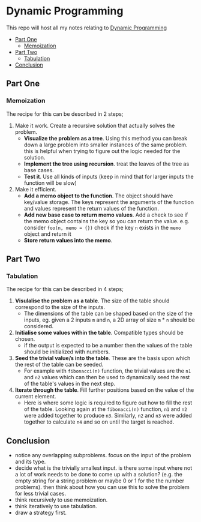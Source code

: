 # Dynamic Programming

This repo will host all my notes relating to
[Dynamic Programming](https://www.youtube.com/watch?v=oBt53YbR9Kk&t=283s)

<!-- TOC start (generated with https://github.com/derlin/bitdowntoc) -->

- [Part One](#part-one)
  - [Memoization](#memoization)
- [Part Two](#part-two)
  - [Tabulation](#tabulation)
- [Conclusion](#conclusion)

<!-- TOC end -->

<!-- TOC --><a name="part-one"></a>

## Part One

<!-- TOC --><a name="memoization"></a>

### Memoization

The recipe for this can be described in 2 steps;

1. Make it work. Create a recursive solution that actually solves the problem.
   - **Visualize the problem as a tree**. Using this method you can break down a
     large problem into smaller instances of the same problem. this is helpful
     when trying to figure out the logic needed for the solution.
   - **Implement the tree using recursion**. treat the leaves of the tree as
     base cases.
   - **Test it**. Use all kinds of inputs (keep in mind that for larger inputs
     the function will be slow)
2. Make it efficient.
   - **Add a memo object to the function**. The object should have key/value
     storage. The keys represent the arguments of the function and values
     represent the return values of the function.
   - **Add new base case to return memo values**. Add a check to see if the memo
     object contains the key so you can return the value. e.g. consider
     `foo(n, memo = {})` check if the key `n` exists in the `memo` object and
     return it
   - **Store return values into the memo**.

<!-- TOC --><a name="part-two"></a>

## Part Two

<!-- TOC --><a name="tabulation"></a>

### Tabulation

The recipe for this can be described in 4 steps;

1. **Visulalise the problem as a table**. The size of the table should
   correspond to the size of the inputs.
   - The dimensions of the table can be shaped based on the size of the inputs,
     eg. given a 2 inputs `m` and `n`, a 2D array of size `m` \* `n` should be
     considered.
2. **Initialise some values within the table**. Compatible types should be
   chosen.
   - if the output is expected to be a number then the values of the table
     should be initialized with numbers.
3. **Seed the trivial value/s into the table**. These are the basis upon which
   the rest of the table can be seeded.
   - For example with `fibonacci(n)` function, the trivial values are the `n1`
     and `n2` values which can then be used to dynamically seed the rest of the
     table's values in the next step.
4. **Iterate through the table**. Fill further positions based on the value of
   the current element.
   - Here is where some logic is required to figure out how to fill the rest of
     the table. Looking again at the `fibonacci(n)` function, `n1` and `n2` were
     added together to produce `n3`. Similarly, `n2` and `n3` were added
     together to calculate `n4` and so on until the target is reached.

<!-- TOC --><a name="conclusion"></a>

## Conclusion

- notice any overlapping subproblems. focus on the input of the problem and its
  type.
- decide what is the trivially smallest input. is there some input where not a
  lot of work needs to be done to come up with a solution? (e.g. the empty
  string for a string problem or maybe 0 or 1 for the the number problems). then
  think about how you can use this to solve the problem for less trivial cases.
- think recursively to use memoization.
- think iteratively to use tabulation.
- draw a strategy first.

